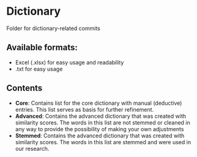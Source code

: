 # Dictionary
Folder for dictionary-related commits

## Available formats:
- Excel (.xlsx) for easy usage and readability
- .txt for easy usage

## Contents
- **Core**: Contains list for the core dictionary with manual (deductive) entries. This list serves as basis for further refinement.
- **Advanced**: Contains the advanced dictionary that was created with similarity scores. The words in this list are not stemmed or cleaned in any way to provide the possibility of making your own adjustments
- **Stemmed**: Contains the advanced dictionary that was created with similarity scores. The words in this list are stemmed and were used in our research.
